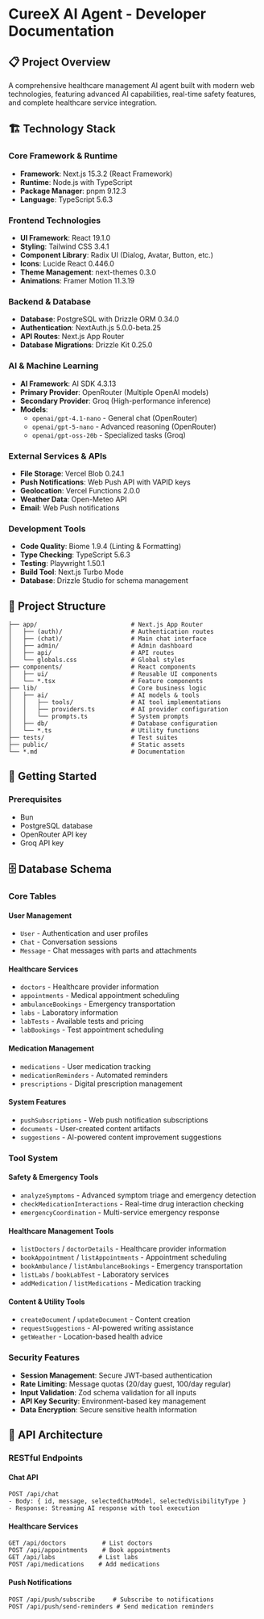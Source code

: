 # CureeX AI Agent - Developer Documentation

## 📋 Project Overview

A comprehensive healthcare management AI agent built with modern web technologies, featuring advanced AI capabilities, real-time safety features, and complete healthcare service integration.

## 🏗️ Technology Stack

### **Core Framework & Runtime**
- **Framework**: Next.js 15.3.2 (React Framework)
- **Runtime**: Node.js with TypeScript
- **Package Manager**: pnpm 9.12.3
- **Language**: TypeScript 5.6.3

### **Frontend Technologies**
- **UI Framework**: React 19.1.0
- **Styling**: Tailwind CSS 3.4.1
- **Component Library**: Radix UI (Dialog, Avatar, Button, etc.)
- **Icons**: Lucide React 0.446.0
- **Theme Management**: next-themes 0.3.0
- **Animations**: Framer Motion 11.3.19

### **Backend & Database**
- **Database**: PostgreSQL with Drizzle ORM 0.34.0
- **Authentication**: NextAuth.js 5.0.0-beta.25
- **API Routes**: Next.js App Router
- **Database Migrations**: Drizzle Kit 0.25.0

### **AI & Machine Learning**
- **AI Framework**: AI SDK 4.3.13
- **Primary Provider**: OpenRouter (Multiple OpenAI models)
- **Secondary Provider**: Groq (High-performance inference)
- **Models**:
  - `openai/gpt-4.1-nano` - General chat (OpenRouter)
  - `openai/gpt-5-nano` - Advanced reasoning (OpenRouter)
  - `openai/gpt-oss-20b` - Specialized tasks (Groq)

### **External Services & APIs**
- **File Storage**: Vercel Blob 0.24.1
- **Push Notifications**: Web Push API with VAPID keys
- **Geolocation**: Vercel Functions 2.0.0
- **Weather Data**: Open-Meteo API
- **Email**: Web Push notifications

### **Development Tools**
- **Code Quality**: Biome 1.9.4 (Linting & Formatting)
- **Type Checking**: TypeScript 5.6.3
- **Testing**: Playwright 1.50.1
- **Build Tool**: Next.js Turbo Mode
- **Database**: Drizzle Studio for schema management

## 📁 Project Structure

```
├── app/                          # Next.js App Router
│   ├── (auth)/                   # Authentication routes
│   ├── (chat)/                   # Main chat interface
│   ├── admin/                    # Admin dashboard
│   ├── api/                      # API routes
│   └── globals.css               # Global styles
├── components/                   # React components
│   ├── ui/                       # Reusable UI components
│   └── *.tsx                     # Feature components
├── lib/                          # Core business logic
│   ├── ai/                       # AI models & tools
│   │   ├── tools/                # AI tool implementations
│   │   ├── providers.ts          # AI provider configuration
│   │   └── prompts.ts            # System prompts
│   ├── db/                       # Database configuration
│   └── *.ts                      # Utility functions
├── tests/                        # Test suites
├── public/                       # Static assets
└── *.md                          # Documentation
```

## 🚀 Getting Started

### **Prerequisites**
- Bun
- PostgreSQL database
- OpenRouter API key
- Groq API key


## 🗄️ Database Schema

### **Core Tables**

#### **User Management**
- `User` - Authentication and user profiles
- `Chat` - Conversation sessions
- `Message` - Chat messages with parts and attachments

#### **Healthcare Services**
- `doctors` - Healthcare provider information
- `appointments` - Medical appointment scheduling
- `ambulanceBookings` - Emergency transportation
- `labs` - Laboratory information
- `labTests` - Available tests and pricing
- `labBookings` - Test appointment scheduling

#### **Medication Management**
- `medications` - User medication tracking
- `medicationReminders` - Automated reminders
- `prescriptions` - Digital prescription management

#### **System Features**
- `pushSubscriptions` - Web push notification subscriptions
- `documents` - User-created content artifacts
- `suggestions` - AI-powered content improvement suggestions




### **Tool System**

#### **Safety & Emergency Tools**
- `analyzeSymptoms` - Advanced symptom triage and emergency detection
- `checkMedicationInteractions` - Real-time drug interaction checking
- `emergencyCoordination` - Multi-service emergency response

#### **Healthcare Management Tools**
- `listDoctors` / `doctorDetails` - Healthcare provider information
- `bookAppointment` / `listAppointments` - Appointment scheduling
- `bookAmbulance` / `listAmbulanceBookings` - Emergency transportation
- `listLabs` / `bookLabTest` - Laboratory services
- `addMedication` / `listMedications` - Medication tracking

#### **Content & Utility Tools**
- `createDocument` / `updateDocument` - Content creation
- `requestSuggestions` - AI-powered writing assistance
- `getWeather` - Location-based health advice


### **Security Features**
- **Session Management**: Secure JWT-based authentication
- **Rate Limiting**: Message quotas (20/day guest, 100/day regular)
- **Input Validation**: Zod schema validation for all inputs
- **API Key Security**: Environment-based key management
- **Data Encryption**: Secure sensitive health information

## 📱 API Architecture

### **RESTful Endpoints**

#### **Chat API**
```
POST /api/chat
- Body: { id, message, selectedChatModel, selectedVisibilityType }
- Response: Streaming AI response with tool execution
```

#### **Healthcare Services**
```
GET /api/doctors          # List doctors
POST /api/appointments    # Book appointments
GET /api/labs            # List labs
POST /api/medications    # Add medications
```

#### **Push Notifications**
```
POST /api/push/subscribe     # Subscribe to notifications
POST /api/push/send-reminders # Send medication reminders
```
